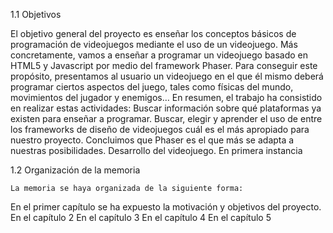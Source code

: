 1.1 Objetivos

El objetivo general del proyecto es enseñar los conceptos básicos de programación de videojuegos mediante el uso de un videojuego.
Más concretamente, vamos a enseñar a programar un videojuego basado en HTML5 y Javascript por medio del framework Phaser.
Para conseguir este propósito, presentamos al usuario un videojuego en el que él mismo deberá programar ciertos aspectos del juego, tales como físicas del mundo, movimientos del jugador y enemigos…
En resumen, el trabajo ha consistido en realizar estas actividades:
Buscar información sobre qué plataformas ya existen para enseñar a programar.
Buscar, elegir y aprender el uso de entre los frameworks de diseño de videojuegos cuál es el más apropiado para nuestro proyecto. Concluimos que Phaser es el que más se adapta a nuestras posibilidades. 
Desarrollo del videojuego. En primera instancia

1.2 Organización de la memoria

    La memoria se haya organizada de la siguiente forma:

En el primer capítulo se ha expuesto la motivación y objetivos del proyecto.
En el capítulo 2
En el capítulo 3
En el capítulo 4
En el capítulo 5
